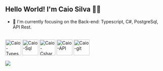 ## Hello World! I'm Caio Silva 👋🏽
- 📘 I'm currently focusing on the Back-end: Typescript, C#, PostgreSql, API Rest.
<div style="display: inline_block"><br>
  <img align="center" alt="Caio-Typescript" height="50" width="50" src="https://cdn.jsdelivr.net/gh/devicons/devicon@latest/icons/typescript/typescript-original.svg" />
  <img align="center" alt="Caio-Sql" height="50" width="50" src="https://cdn.jsdelivr.net/gh/devicons/devicon@latest/icons/postgresql/postgresql-original.svg" />
  <img align="center" alt="Caio-Csharp" height="50" width="50" src="https://cdn.jsdelivr.net/gh/devicons/devicon@latest/icons/csharp/csharp-original.svg" />
  <img align="center" alt="Caio-API" height="50" width="50" src="https://cdn.jsdelivr.net/gh/devicons/devicon@latest/icons/postman/postman-original.svg" />
  <img align="center" alt="Caio-git" height="50" width="50" src="https://cdn.jsdelivr.net/gh/devicons/devicon@latest/icons/git/git-original.svg" />
</div>
<div><br>
  <a href="https://www.linkedin.com/in/caio-silva-557297248/" target="_blank"><img src="https://img.shields.io/badge/-LinkedIn-%230077B5?style=for-the-badge&logo=linkedin&logoColor=white" target="_blank"></a>
</div>
